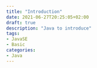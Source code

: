 ```yaml
---
title: "Introduction"
date: 2021-06-27T20:25:05+02:00
draft: true
description: "Java to introduce"
tags:
- JavaSE 
- Basic
categories:
- Java
---
```


